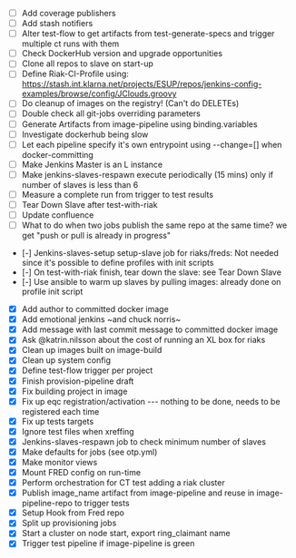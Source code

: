  - [ ] Add coverage publishers
 - [ ] Add stash notifiers
 - [ ] Alter test-flow to get artifacts from test-generate-specs and trigger multiple ct runs with them
 - [ ] Check DockerHub version and upgrade opportunities
 - [ ] Clone all repos to slave on start-up
 - [ ] Define Riak-CI-Profile using: https://stash.int.klarna.net/projects/ESUP/repos/jenkins-config-examples/browse/config/JClouds.groovy
 - [ ] Do cleanup of images on the registry! (Can't do DELETEs)
 - [ ] Double check all git-jobs overriding parameters
 - [ ] Generate Artifacts from image-pipeline using binding.variables
 - [ ] Investigate dockerhub being slow
 - [ ] Let each pipeline specify it's own entrypoint using --change=[] when docker-committing
 - [ ] Make Jenkins Master is an L instance
 - [ ] Make jenkins-slaves-respawn execute periodically (15 mins) only if number of slaves is less than 6
 - [ ] Measure a complete run from trigger to test results
 - [ ] Tear Down Slave after test-with-riak
 - [ ] Update confluence
 - [ ] What to do when two jobs publish the same repo at the same time? we get "push or pull is already in progress"
 - [-] Jenkins-slaves-setup   setup-slave job for riaks/freds: Not needed since it's possible to define profiles with init scripts
 - [-] On test-with-riak finish, tear down the slave: see Tear Down Slave
 - [-] Use ansible to warm up slaves by pulling images: already done on profile init script
 - [X] Add author to committed docker image
 - [X] Add emotional jenkins ~and chuck norris~
 - [X] Add message with last commit message to committed docker image
 - [X] Ask @katrin.nilsson about the cost of running an XL box for riaks
 - [X] Clean up images built on image-build
 - [X] Clean up system config
 - [X] Define test-flow trigger per project
 - [X] Finish provision-pipeline draft
 - [X] Fix building project in image
 - [X] Fix up eqc registration/activation --- nothing to be done, needs to be registered each time
 - [X] Fix up tests targets
 - [X] Ignore test files when xreffing
 - [X] Jenkins-slaves-respawn job to check minimum number of slaves
 - [X] Make defaults for jobs (see otp.yml)
 - [X] Make monitor views
 - [X] Mount FRED config on run-time
 - [X] Perform orchestration for CT test adding a riak cluster
 - [X] Publish image_name artifact from image-pipeline and reuse in image-pipeline-repo to trigger tests
 - [X] Setup Hook from Fred repo
 - [X] Split up provisioning jobs
 - [X] Start a cluster on node start, export ring_claimant name
 - [X] Trigger test pipeline if image-pipeline is green
